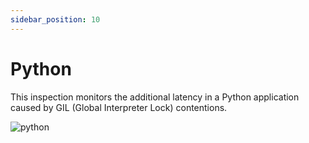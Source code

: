 ```yaml
---
sidebar_position: 10
---
```


# Python

This inspection monitors the additional latency in a Python application caused by GIL (Global Interpreter Lock) contentions.

<img alt="python" src="/img/docs/python.png" class="card w-1200"/>

